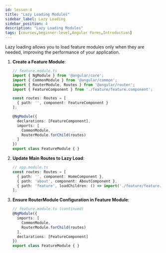 ```yaml
---
id: lesson-4
title: "Lazy Loading Modules"
sidebar_label: Lazy Loading
sidebar_position: 4
description: "Lazy Loading Modules"
tags: [courses,beginner-level,Angular Forms,Introduction]
---
```



Lazy loading allows you to load feature modules only when they are needed, improving the performance of your application.

1. **Create a Feature Module**:
   ```typescript
   // feature.module.ts
   import { NgModule } from '@angular/core';
   import { CommonModule } from '@angular/common';
   import { RouterModule, Routes } from '@angular/router';
   import { FeatureComponent } from './feature/feature.component';

   const routes: Routes = [
     { path: '', component: FeatureComponent }
   ];

   @NgModule({
     declarations: [FeatureComponent],
     imports: [
       CommonModule,
       RouterModule.forChild(routes)
     ]
   })
   export class FeatureModule { }
   ```

2. **Update Main Routes to Lazy Load**:
   ```typescript
   // app.module.ts
   const routes: Routes = [
     { path: '', component: HomeComponent },
     { path: 'about', component: AboutComponent },
     { path: 'feature', loadChildren: () => import('./feature/feature.module').then(m => m.FeatureModule) }
   ];
   ```

3. **Ensure RouterModule Configuration in Feature Module**:
   ```typescript
   // feature.module.ts (continued)
   @NgModule({
     imports: [
       CommonModule,
       RouterModule.forChild(routes)
     ],
     declarations: [FeatureComponent]
   })
   export class FeatureModule { }
   ```
 